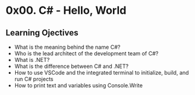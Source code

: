 # 0x00. C# - Hello, World

## Learning Ojectives
+ What is the meaning behind the name C#?
+ Who is the lead architect of the development team of C#?
+ What is .NET?
+ What is the difference between C# and .NET?
+ How to use VSCode and the integrated terminal to initialize, build, and run C# projects
+ How to print text and variables using Console.Write